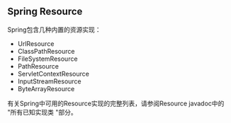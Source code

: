 ## Spring Resource


Spring包含几种内置的资源实现：

+ UrlResource
+ ClassPathResource
+ FileSystemResource
+ PathResource
+ ServletContextResource
+ InputStreamResource
+ ByteArrayResource

有关Spring中可用的Resource实现的完整列表，请参阅Resource javadoc中的 "所有已知实现类 "部分。